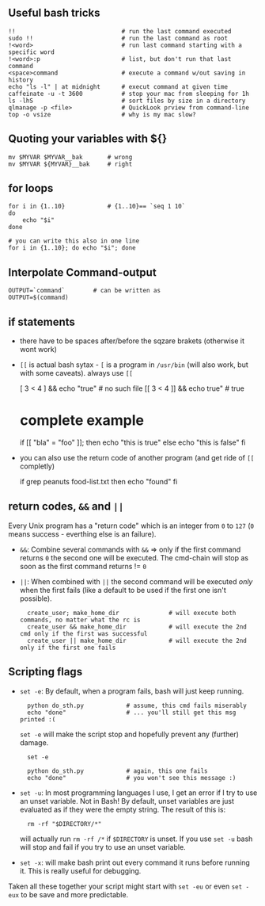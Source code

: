 ## Useful bash tricks

    !!                              # run the last command executed
    sudo !!                         # run the last command as root
    !<word>                         # run last command starting with a specific word
    !<word>:p                       # list, but don't run that last command
    <space>command                  # execute a command w/out saving in history
    echo "ls -l" | at midnight      # execut command at given time
    caffeinate -u -t 3600           # stop your mac from sleeping for 1h
    ls -lhS                         # sort files by size in a directory
    qlmanage -p <file>              # QuickLook prview from command-line
    top -o vsize                    # why is my mac slow? 

## Quoting your variables with ${}

    mv $MYVAR $MYVAR__bak       # wrong
    mv $MYVAR ${MYVAR}__bak     # right
        
## for loops

    for i in {1..10}            # {1..10}== `seq 1 10`
    do
        echo "$i"
    done
    
    # you can write this also in one line
    for i in {1..10}; do echo "$i"; done
        
## Interpolate Command-output

    OUTPUT=`command`        # can be written as
    OUTPUT=$(command)
        
## if statements
- there have to be spaces after/before the sqzare brakets (otherwise it wont work)
- `[[` is actual bash sytax - `[` is a program in `/usr/bin` (will also work, but with some caveats). always use `[[`

    [ 3 < 4 ] && echo "true"        # no such file
    [[ 3 < 4 ]] && echo true"       # true

    # complete example
    if [[ "bla" = "foo" ]]; then
        echo "this is true"
    else
        echo "this is false"
    fi

- you can also use the return code of another program (and get ride of `[[` completly)
    
    if grep peanuts food-list.txt
    then
        echo "found"
    fi

## return codes, `&&` and `||`
Every Unix program has a "return code" which is an integer from `0` to `127` (`0` means success - everthing else is an failure). 

- `&&`: Combine several commands with `&&` => only if the first command returns `0` the second one will be executed. The cmd-chain will stop as soon as the first command returns != `0`
- `||`: When combined with `||` the second command will be executed _only_ when the first fails (like a default to be used if the first one isn't possible).

        create_user; make_home_dir              # will execute both commands, no matter what the rc is
        create_user && make_home_dir            # will execute the 2nd cmd only if the first was successful
        create_user || make_home_dir            # will execute the 2nd only if the first one fails

## Scripting flags

- `set -e`: By default, when a program fails, bash will just keep running. 

        python do_sth.py            # assume, this cmd fails miserably 
        echo "done"                 # ... you'll still get this msg printed :(

    `set -e` will make the script stop and hopefully prevent any (further) damage.

        set -e

        python do_sth.py            # again, this one fails
        echo "done"                 # you won't see this message :)

- `set -u`: In most programming languages I use, I get an error if I try to use an unset variable. Not in Bash! By default, unset variables are just evaluated as if they were the empty string. The result of this is:

        rm -rf "$DIRECTORY/*"

    will actually run `rm -rf /*` if `$DIRECTORY` is unset. If you use `set -u` bash will stop and fail if you try to use an unset variable.
- `set -x`: will make bash print out every command it runs before running it. This is really useful for debugging.

Taken all these together your script might start with `set -eu` or even `set -eux` to be save and more predictable.
